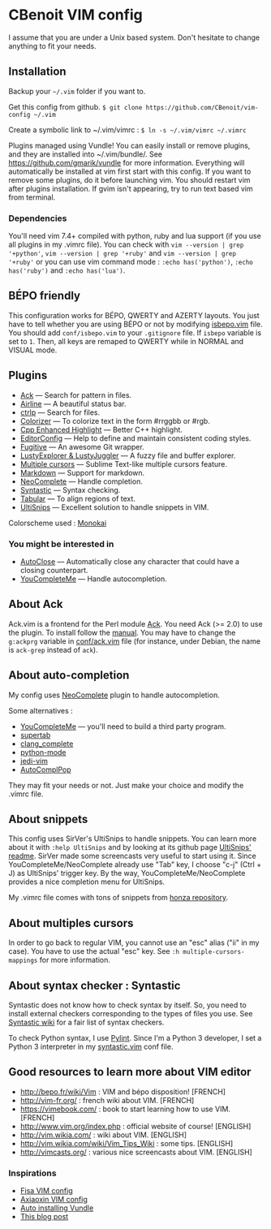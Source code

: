 # CBenoit VIM config

I assume that you are under a Unix based system.
Don't hesitate to change anything to fit your needs.

## Installation

Backup your `~/.vim` folder if you want to.

Get this config from github.
`$ git clone https://github.com/CBenoit/vim-config ~/.vim`

Create a symbolic link to ~/.vim/vimrc :
`$ ln -s ~/.vim/vimrc ~/.vimrc`

Plugins managed using Vundle! You can easily install or remove plugins, and they are installed into ~/.vim/bundle/.
See https://github.com/gmarik/vundle for more information.
Everything will automatically be installed at vim first start with this config.
If you want to remove some plugins, do it before launching vim.
You should restart vim after plugins installation.
If gvim isn't appearing, try to run text based vim from terminal.

### Dependencies

You'll need vim 7.4+ compiled with python, ruby and lua support (if you use all plugins in my .vimrc file).
You can check with `vim --version | grep '+python'`, `vim --version | grep '+ruby'` and `vim --version | grep '+ruby'` or you can use vim command mode : `:echo has('python')`, `:echo has('ruby')` and `:echo has('lua')`.

## BÉPO friendly

This configuration works for BÉPO, QWERTY and AZERTY layouts.
You just have to tell whether you are using BÉPO or not by modifying [isbepo.vim](conf/isbepo.vim) file.
You should add `conf/isbepo.vim` to your `.gitignore` file.
If `isbepo` variable is set to `1`. Then, all keys are remaped to QWERTY while in NORMAL and VISUAL mode.

## Plugins

+ [Ack](https://github.com/mileszs/ack.vim) — Search for pattern in files.
+ [Airline](https://github.com/bling/vim-airline) — A beautiful status bar.
+ [ctrlp](https://github.com/kien/ctrlp.vim) — Search for files.
+ [Colorizer](https://github.com/lilydjwg/colorizer) — To colorize text in the form #rrggbb or #rgb.
+ [Cpp Enhanced Highlight](https://github.com/octol/vim-cpp-enhanced-highlight) — Better C++ highlight.
+ [EditorConfig](https://github.com/editorconfig/editorconfig-vim) — Help to define and maintain consistent coding styles.
+ [Fugitive](https://github.com/tpope/vim-fugitive) — An awesome Git wrapper.
+ [LustyExplorer & LustyJuggler](https://github.com/sjbach/lusty) — A fuzzy file and buffer explorer.
+ [Multiple cursors](https://github.com/kristijanhusak/vim-multiple-cursors) — Sublime Text-like multiple cursors feature.
+ [Markdown](https://github.com/plasticboy/vim-markdown) — Support for markdown.
+ [NeoComplete](https://github.com/Shougo/neocomplete.vim) — Handle completion.
+ [Syntastic](https://github.com/scrooloose/syntastic) — Syntax checking.
+ [Tabular](https://github.com/godlygeek/tabular) — To align regions of text.
+ [UltiSnips](https://github.com/sirver/ultisnips) — Excellent solution to handle snippets in VIM.

Colorscheme used :
[Monokai](https://github.com/crusoexia/vim-monokai)

### You might be interested in

+ [AutoClose](https://github.com/Townk/vim-autoclose) — Automatically close any character that could have a closing counterpart.
+ [YouCompleteMe](https://github.com/Valloric/YouCompleteMe) — Handle autocompletion.

## About Ack

Ack.vim is a frontend for the Perl module [Ack](http://beyondgrep.com/).
You need Ack (>= 2.0) to use the plugin. To install follow the [manual](http://beyondgrep.com/install/).
You may have to change the `g:ackprg` variable in [conf/ack.vim](conf/ack.vim) file (for instance, under Debian, the name is `ack-grep` instead of `ack`).

## About auto-completion

My config uses [NeoComplete](https://github.com/Shougo/neocomplete.vim) plugin to handle autocompletion.

Some alternatives :
+ [YouCompleteMe](https://github.com/Valloric/YouCompleteMe) — you'll need to build a third party program.
+ [supertab](https://github.com/ervandew/supertab)
+ [clang_complete](https://github.com/Rip-Rip/clang_complete)
+ [python-mode](https://github.com/klen/python-mode)
+ [jedi-vim](https://github.com/davidhalter/jedi-vim)
+ [AutoComplPop](https://github.com/vim-scripts/AutoComplPop)

They may fit your needs or not. Just make your choice and modify the .vimrc file.

## About snippets

This config uses SirVer's UltiSnips to handle snippets.
You can learn more about it with `:help UltiSnips` and by looking at its github page [UltiSnips' readme](https://github.com/sirver/ultisnips).
SirVer made some screencasts very useful to start using it.
Since YouCompleteMe/NeoComplete already use "Tab" key, I choose "c-j" (Ctrl + J) as UltiSnips' trigger key.
By the way, YouCompleteMe/NeoComplete provides a nice completion menu for UltiSnips.

My .vimrc file comes with tons of snippets from [honza repository](https://github.com/honza/vim-snippets).

## About multiples cursors

In order to go back to regular VIM, you cannot use an "esc" alias ("ii" in my case). You have to use the actual "esc" key.
See `:h multiple-cursors-mappings` for more information.

## About syntax checker : Syntastic

Syntastic does not know how to check syntax by itself.
So, you need to install external checkers corresponding to the types of files you use.
See [Syntastic wiki](https://github.com/scrooloose/syntastic/wiki/Syntax-Checkers) for a fair list of syntax checkers.

To check Python syntax, I use [Pylint](https://github.com/scrooloose/syntastic/wiki/Python%3A---pylint).
Since I'm a Python 3 developer, I set a Python 3 interpreter in my [syntastic.vim](./conf/syntastic.vim) conf file.

## Good resources to learn more about VIM editor

+ http://bepo.fr/wiki/Vim : VIM and bépo disposition! [FRENCH]
+ http://vim-fr.org/ : french wiki about VIM. [FRENCH]
+ https://vimebook.com/ : book to start learning how to use VIM. [FRENCH]
+ http://www.vim.org/index.php : official website of course! [ENGLISH]
+ http://vim.wikia.com/ : wiki about VIM. [ENGLISH]
+ http://vim.wikia.com/wiki/Vim_Tips_Wiki : some tips. [ENGLISH]
+ http://vimcasts.org/ : various nice screencasts about VIM. [ENGLISH]

### Inspirations

+ [Fisa VIM config](https://github.com/fisadev/fisa-vim-config)
+ [Axiaoxin VIM config](https://github.com/axiaoxin/vim-settings)
+ [Auto installing Vundle](http://www.erikzaadi.com/2012/03/19/auto-installing-vundle-from-your-vimrc/)
+ [This blog post](http://nvie.com/posts/how-i-boosted-my-vim/)


